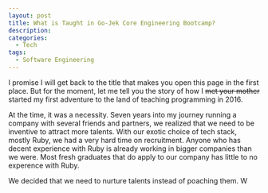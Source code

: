 ```yaml
---
layout: post
title: What is Taught in Go-Jek Core Engineering Bootcamp?
description: 
categories:
  - Tech
tags:
  - Software Engineering
---
```


I promise I will get back to the title that makes you open this page in the first place. But for the moment, let me tell you the story of how I ~~met your mother~~ started my first adventure to the land of teaching programming in 2016.

At the time, it was a necessity. Seven years into my journey running a company with several friends and partners, we realized that we need to be inventive to attract more talents. With our exotic choice of tech stack, mostly Ruby, we had a very hard time on recruitment. Anyone who has decent experience with Ruby is already working in bigger companies than we were. Most fresh graduates that do apply to our company has little to no experence with Ruby.

We decided that we need to nurture talents instead of poaching them. W
